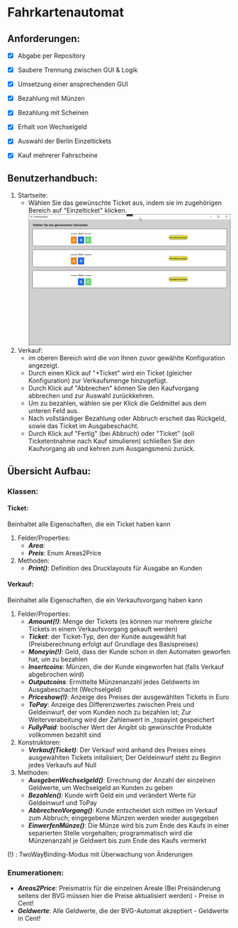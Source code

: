 # Fahrkartenautomat

## Anforderungen:
- [x] Abgabe per Repository
- [x] Saubere Trennung zwischen GUI & Logik
- [x] Umsetzung einer ansprechenden GUI
- [x] Bezahlung mit Münzen
- [x] Bezahlung mit Scheinen
- [x] Erhalt von Wechselgeld
- [x] Auswahl der Berlin Einzeltickets
- [x] Kauf mehrerer Fahrscheine


## Benutzerhandbuch:
1. Startseite:
   - Wählen Sie das gewünschte Ticket aus, indem sie im zugehörigen Bereich auf "Einzelticket" klicken.
   ![Alt Text](Startseite.jpg)
2. Verkauf:
   - im oberen Bereich wird die von Ihnen zuvor gewählte Konfiguration angezeigt.
   - Durch einen Klick auf "+Ticket" wird ein Ticket (gleicher Konfiguration) zur Verkaufsmenge hinzugefügt.
   - Durch Klick auf "Abbrechen" können Sie den Kaufvorgang abbrechen und zur Auswahl zurückkehren.
   - Um zu bezahlen, wählen sie per Klick die Geldmittel aus dem unteren Feld aus.
   - Nach vollständiger Bezahlung oder Abbruch erscheit das Rückgeld, sowie das Ticket im Ausgabeschacht.
   - Durch Klick auf "Fertig" (bei Abbruch) oder "Ticket" (soll Ticketentnahme nach Kauf simulieren) schließen Sie den Kaufvorgang ab und kehren zum Ausgangsmenü zurück.

## Übersicht Aufbau:

### Klassen:
#### Ticket:
Beinhaltet alle Eigenschaften, die ein Ticket haben kann

1. Felder/Properties:
   - ***Area***:
   - ***Preis***:  Enum Areas2Price
2. Methoden:
   - ***Print()***: Definition des Drucklayouts für Ausgabe an Kunden

#### Verkauf:
Beinhaltet alle Eigenschaften, die ein Verkaufsvorgang haben kann

1. Felder/Properties:
   - ***Amount(!)***: Menge der Tickets (es können nur mehrere *gleiche* Tickets in einem Verkaufsvorgang gekauft werden)
   - ***Ticket***: der Ticket-Typ, den der Kunde ausgewählt hat (Preisberechnung erfolgt auf Grundlage des Basispreises)
   - ***Moneyin(!)***:  Geld, dass der Kunde schon in den Automaten geworfen hat, um zu bezahlen
   - ***Insertcoins***: Münzen, die der Kunde eingeworfen hat (falls Verkauf abgebrochen wird)
   - ***Outputcoins***: Ermittelte Münzenanzahl jedes Geldwerts im Ausgabeschacht (Wechselgeld)
   - ***Priceshow(!)***: Anzeige des Preises der ausgewählten Tickets in Euro
   - ***ToPay***: Anzeige des Differenzwertes zwischen Preis und Geldeinwurf, der vom Kunden noch zu bezahlen ist; Zur Weiterverabeitung wird der Zahlenwert in _topayint gespeichert
   - ***FullyPaid***: boolscher Wert der Angibt ob gewünschte Produkte vollkommen bezahlt sind
2. Konstruktoren:
   - ***Verkauf(Ticket)***: Der Verkauf wird anhand des Preises eines ausgewählten Tickets initalisiert; Der Geldeinwurf steht zu Beginn jedes Verkaufs auf Null
3. Methoden:
   - ***AusgebenWechselgeld()***: Errechnung der Anzahl der einzelnen Geldwerte, um Wechselgeld an Kunden zu geben
   - ***Bezahlen()***: Kunde wirft Geld ein und verändert Werte für Geldeinwurf und ToPay
   - ***AbbrechenVorgang()***: Kunde entscheidet sich mitten im Verkauf zum Abbruch; eingegebene Münzen werden wieder ausgegeben
   - ***EinwerfenMünze()***: Die Münze wird bis zum Ende des Kaufs in einer separierten Stelle vorgehalten; programmatisch wird die Münzenanzahl je Geldwert bis zum Ende des Kaufs vermerkt

(!) : TwoWayBinding-Modus mit Überwachung von Änderungen
### Enumerationen:
- ***Areas2Price***: Preismatrix für die einzelnen Areale (Bei Preisänderung seitens der BVG müssen hier die Preise aktualisiert werden) - Preise in Cent!
- ***Geldwerte***: Alle Geldwerte, die der BVG-Automat akzeptiert - Geldwerte in Cent!




